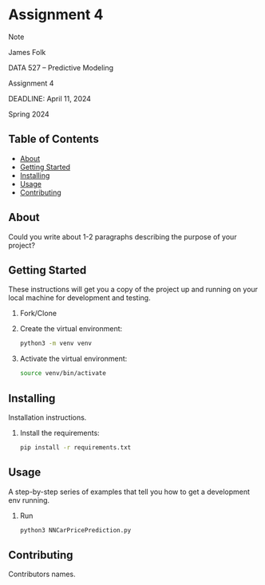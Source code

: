 # Assignment 4
> [!NOTE]
> James Folk
> 
> DATA 527 – Predictive Modeling
> 
> Assignment 4
> 
> DEADLINE: April 11, 2024
> 
> Spring 2024 

## Table of Contents

 - [About](#about)
 - [Getting Started](#getting_started)
 - [Installing](#installing)
 - [Usage](#usage)
 - [Contributing](#contributing)

## About
Could you write about 1-2 paragraphs describing the purpose of your project?

## Getting Started
These instructions will get you a copy of the project up and running on your local machine for development and testing.

1. Fork/Clone

1. Create the virtual environment:

    ```sh
    python3 -m venv venv
    ```

1. Activate the virtual environment:

    ```sh
    source venv/bin/activate
    ```

## Installing
Installation instructions.

1. Install the requirements:

    ```sh
    pip install -r requirements.txt
    ```
    
## Usage
A step-by-step series of examples that tell you how to get a development env running.
1. Run

    ```sh
    python3 NNCarPricePrediction.py
    ```

## Contributing
Contributors names.
